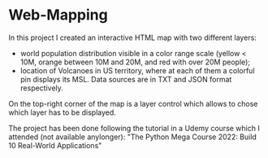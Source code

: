 # Web-Mapping

In this project I created an interactive HTML map with two different layers:
- world population distribution visible in a color range scale (yellow < 10M, orange between 10M and 20M, and red with over 20M people);
- location of Volcanoes in US territory, where at each of them a colorful pin displays its MSL.
Data sources are in TXT and JSON format respectively.

On the top-right corner of the map is a layer control which allows to chose which layer has to be displayed.


The project has been done following the tutorial in a Udemy course which I attended (not available anylonger):
"The Python Mega Course 2022: Build 10 Real-World Applications"
